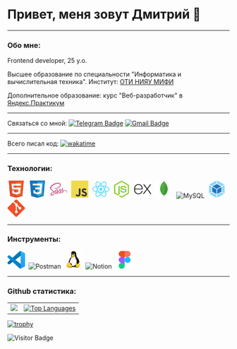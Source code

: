 # Привет, меня зовут Дмитрий 👋

---

### Обо мне:
Frontend developer, 25 y.o.

Высшее образование по специальности "Информатика и вычислительная техника". Институт: [ОТИ НИЯУ МИФИ](https://oti.mephi.ru/)

Дополнительное образование: курс "Веб-разработчик" в [Яндекс.Практикум](https://practicum.yandex.ru/profile/web/)

---

Связаться со мной:
[![Telegram Badge](https://img.shields.io/badge/-telegram-blue?style=flat&logo=Telegram&logoColor=white)](https://t.me/rdevil23) 
[![Gmail Badge](https://img.shields.io/badge/-Gmail-red?style=flat&logo=Gmail&logoColor=white)](mailto:dmitrypodolyan23@gmail.com)

---

Всего писал код:
[![wakatime](https://wakatime.com/badge/user/eec29832-12df-4c1f-b14d-f9c424fb2923.svg)](https://wakatime.com/@eec29832-12df-4c1f-b14d-f9c424fb2923)

---

### Технологии:
<div>
  <img src="https://github.com/devicons/devicon/blob/master/icons/html5/html5-original.svg" title="html5" alt="html5" width="40" height="40"/>&nbsp;
  <img src="https://github.com/devicons/devicon/blob/master/icons/css3/css3-original.svg" title="css" alt="css" width="40" height="40"/>&nbsp;
  <img src="https://github.com/devicons/devicon/blob/master/icons/sass/sass-original.svg" title="sass/scss" alt="sass/scss" width="40" height="40"/>&nbsp;
  <img src="https://github.com/devicons/devicon/blob/master/icons/javascript/javascript-original.svg" title="javascript" alt="javascript" width="40" height="40"/>&nbsp;
  <img src="https://github.com/devicons/devicon/blob/master/icons/react/react-original.svg" title="reactjs" alt="reactjs" width="40" height="40"/>&nbsp;
  <img src="https://github.com/devicons/devicon/blob/master/icons/nodejs/nodejs-original.svg" title="nodejs" alt="nodejs" width="40" height="40"/>&nbsp;
  <img src="https://github.com/devicons/devicon/blob/master/icons/express/express-original.svg" title="express" alt="express" width="40" height="40"/>&nbsp;
  <img src="https://github.com/devicons/devicon/blob/master/icons/mongodb/mongodb-original.svg" title="mongodb" alt="mongodb" width="40" height="40"/>&nbsp;
  <img src="https://raw.githubusercontent.com/danielcranney/readme-generator/main/public/icons/skills/mysql-colored.svg" title="MySQL" alt="MySQL" width="40" height="40"/>&nbsp;
  <img src="https://github.com/devicons/devicon/blob/master/icons/webpack/webpack-original.svg" title="webpack" alt="webpack" width="40" height="40"/>&nbsp;
  <img src="https://github.com/devicons/devicon/blob/master/icons/git/git-original.svg" title="git" alt="git" width="40" height="40"/>&nbsp;
</div>

---

### Инструменты:

<div>
  <img src="https://github.com/devicons/devicon/blob/master/icons/vscode/vscode-original.svg" title="VSCode" alt="VSCode" width="40" height="40"/>&nbsp;
  <img src="https://www.vectorlogo.zone/logos/getpostman/getpostman-icon.svg" title="Postman" alt="Postman" width="40" height="40"/>&nbsp;
  <img src="https://github.com/devicons/devicon/blob/master/icons/linux/linux-original.svg" title="Linux" alt="Linux" width="40" height="40"/>&nbsp;
  <img src="https://upload.wikimedia.org/wikipedia/commons/e/e9/Notion-logo.svg" title="Notion" alt="Notion" width="40" height="40"/>&nbsp;
  <img src="https://github.com/devicons/devicon/blob/master/icons/figma/figma-original.svg" title="Figma" alt="Figma" width="40" height="40"/>&nbsp;
</div>

---

### Github статистика:
<table>
  <tr>
    <td>
<a href="http://www.github.com/rdevil23"><img src="https://github-readme-streak-stats.herokuapp.com/?user=rdevil23&stroke=ffffff&background=1c1917&ring=0891b2&fire=0891b2&currStreakNum=ffffff&currStreakLabel=0891b2&sideNums=ffffff&sideLabels=ffffff&dates=ffffff&hide_border=true" /></a>
    </td>
    <td>
<a href="https://github.com/rdevil23" align="left"><img src="https://github-readme-stats.vercel.app/api/top-langs/?username=rdevil23&langs_count=10&title_color=0891b2&text_color=ffffff&icon_color=0891b2&bg_color=1c1917&hide_border=true&locale=en&custom_title=Top%20%Languages" alt="Top Languages" /></a>
    </td>
  </tr>
</table>

[![trophy](https://github-profile-trophy.vercel.app/?username=rdevil23&theme=onedark)](https://github.com/ryo-ma/github-profile-trophy)

![Visitor Badge](https://visitor-badge.laobi.icu/badge?page_id=rdevil23)

<!--
**rdevil23/rdevil23** is a ✨ _special_ ✨ repository because its `README.md` (this file) appears on your GitHub profile.

Here are some ideas to get you started:

- 🔭 I’m currently working on ...
- 🌱 I’m currently learning ...
- 👯 I’m looking to collaborate on ...
- 🤔 I’m looking for help with ...
- 💬 Ask me about ...
- 📫 How to reach me: ...
- 😄 Pronouns: ...
- ⚡ Fun fact: ...
-->

